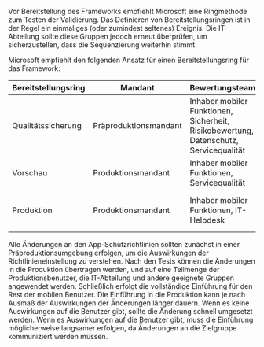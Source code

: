 <!-- This include file is for both the Android Enterprise framework and the APP data protection framework. Therefore, do not edit this file to be specific to either.-->

Vor Bereitstellung des Frameworks empfiehlt Microsoft eine Ringmethode zum Testen der Validierung. Das Definieren von Bereitstellungsringen ist in der Regel ein einmaliges (oder zumindest seltenes) Ereignis. Die IT-Abteilung sollte diese Gruppen jedoch erneut überprüfen, um sicherzustellen, dass die Sequenzierung weiterhin stimmt.

Microsoft empfiehlt den folgenden Ansatz für einen Bereitstellungsring für das Framework:

| Bereitstellungsring  | Mandant  | Bewertungsteams  | Ausgabe  | Zeitachse  |
|--------------------|------------------------|-------------------------------------------------------------------|----------------------------------------------------------|----------------------------------------|
| Qualitätssicherung  | Präproduktionsmandant  | Inhaber mobiler Funktionen, Sicherheit, Risikobewertung, Datenschutz, Servicequalität  | Funktionelle Szenarioüberprüfung, Entwurfsdokumentation  | 0-30 Tage  |
| Vorschau  | Produktionsmandant  | Inhaber mobiler Funktionen, Servicequalität  | Überprüfung von Endbenutzerszenarien, Benutzerdokumentation  | 7-14 Tage, nach der Qualitätssicherung  |
| Produktion  | Produktionsmandant  | Inhaber mobiler Funktionen, IT-Helpdesk  | N/V  | 7 Tage bis zu mehreren Wochen, nach der Vorschauphase  |

Alle Änderungen an den App-Schutzrichtlinien sollten zunächst in einer Präproduktionsumgebung erfolgen, um die Auswirkungen der Richtlinieneinstellung zu verstehen. Nach den Tests können die Änderungen in die Produktion übertragen werden, und auf eine Teilmenge der Produktionsbenutzer, die IT-Abteilung und andere geeignete Gruppen angewendet werden. Schließlich erfolgt die vollständige Einführung für den Rest der mobilen Benutzer. Die Einführung in die Produktion kann je nach Ausmaß der Auswirkungen der Änderungen länger dauern. Wenn es keine Auswirkungen auf die Benutzer gibt, sollte die Änderung schnell umgesetzt werden. Wenn es Auswirkungen auf die Benutzer gibt, muss die Einführung möglicherweise langsamer erfolgen, da Änderungen an die Zielgruppe kommuniziert werden müssen.